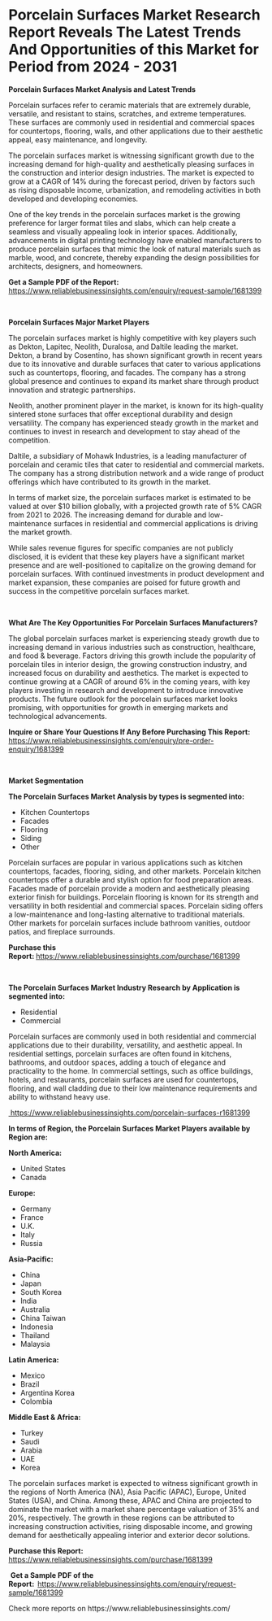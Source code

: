 <p><h1>Porcelain Surfaces Market Research Report Reveals The Latest Trends And Opportunities of this Market for Period from 2024 - 2031</h1></p><p><strong>Porcelain Surfaces Market Analysis and Latest Trends</strong></p>
<p><p>Porcelain surfaces refer to ceramic materials that are extremely durable, versatile, and resistant to stains, scratches, and extreme temperatures. These surfaces are commonly used in residential and commercial spaces for countertops, flooring, walls, and other applications due to their aesthetic appeal, easy maintenance, and longevity.</p><p>The porcelain surfaces market is witnessing significant growth due to the increasing demand for high-quality and aesthetically pleasing surfaces in the construction and interior design industries. The market is expected to grow at a CAGR of 14% during the forecast period, driven by factors such as rising disposable income, urbanization, and remodeling activities in both developed and developing economies.</p><p>One of the key trends in the porcelain surfaces market is the growing preference for larger format tiles and slabs, which can help create a seamless and visually appealing look in interior spaces. Additionally, advancements in digital printing technology have enabled manufacturers to produce porcelain surfaces that mimic the look of natural materials such as marble, wood, and concrete, thereby expanding the design possibilities for architects, designers, and homeowners.</p></p>
<p><strong>Get a Sample PDF of the Report:&nbsp;</strong> <a href="https://www.reliablebusinessinsights.com/enquiry/request-sample/1681399">https://www.reliablebusinessinsights.com/enquiry/request-sample/1681399</a></p>
<p>&nbsp;</p>
<p><strong>Porcelain Surfaces Major Market Players</strong></p>
<p><p>The porcelain surfaces market is highly competitive with key players such as Dekton, Lapitec, Neolith, Duralosa, and Daltile leading the market. Dekton, a brand by Cosentino, has shown significant growth in recent years due to its innovative and durable surfaces that cater to various applications such as countertops, flooring, and facades. The company has a strong global presence and continues to expand its market share through product innovation and strategic partnerships.</p><p>Neolith, another prominent player in the market, is known for its high-quality sintered stone surfaces that offer exceptional durability and design versatility. The company has experienced steady growth in the market and continues to invest in research and development to stay ahead of the competition.</p><p>Daltile, a subsidiary of Mohawk Industries, is a leading manufacturer of porcelain and ceramic tiles that cater to residential and commercial markets. The company has a strong distribution network and a wide range of product offerings which have contributed to its growth in the market.</p><p>In terms of market size, the porcelain surfaces market is estimated to be valued at over $10 billion globally, with a projected growth rate of 5% CAGR from 2021 to 2026. The increasing demand for durable and low-maintenance surfaces in residential and commercial applications is driving the market growth.</p><p>While sales revenue figures for specific companies are not publicly disclosed, it is evident that these key players have a significant market presence and are well-positioned to capitalize on the growing demand for porcelain surfaces. With continued investments in product development and market expansion, these companies are poised for future growth and success in the competitive porcelain surfaces market.</p></p>
<p>&nbsp;</p>
<p><strong>What Are The Key Opportunities For Porcelain Surfaces Manufacturers?</strong></p>
<p><p>The global porcelain surfaces market is experiencing steady growth due to increasing demand in various industries such as construction, healthcare, and food & beverage. Factors driving this growth include the popularity of porcelain tiles in interior design, the growing construction industry, and increased focus on durability and aesthetics. The market is expected to continue growing at a CAGR of around 6% in the coming years, with key players investing in research and development to introduce innovative products. The future outlook for the porcelain surfaces market looks promising, with opportunities for growth in emerging markets and technological advancements.</p></p>
<p><strong>Inquire or Share Your Questions If Any Before Purchasing This Report:</strong> <a href="https://www.reliablebusinessinsights.com/enquiry/pre-order-enquiry/1681399">https://www.reliablebusinessinsights.com/enquiry/pre-order-enquiry/1681399</a></p>
<p>&nbsp;</p>
<p><strong>Market Segmentation</strong></p>
<p><strong>The Porcelain Surfaces Market Analysis by types is segmented into:</strong></p>
<p><ul><li>Kitchen Countertops</li><li>Facades</li><li>Flooring</li><li>Siding</li><li>Other</li></ul></p>
<p><p>Porcelain surfaces are popular in various applications such as kitchen countertops, facades, flooring, siding, and other markets. Porcelain kitchen countertops offer a durable and stylish option for food preparation areas. Facades made of porcelain provide a modern and aesthetically pleasing exterior finish for buildings. Porcelain flooring is known for its strength and versatility in both residential and commercial spaces. Porcelain siding offers a low-maintenance and long-lasting alternative to traditional materials. Other markets for porcelain surfaces include bathroom vanities, outdoor patios, and fireplace surrounds.</p></p>
<p><strong>Purchase this Report:&nbsp;</strong><a href="https://www.reliablebusinessinsights.com/purchase/1681399">https://www.reliablebusinessinsights.com/purchase/1681399</a></p>
<p>&nbsp;</p>
<p><strong>The Porcelain Surfaces Market Industry Research by Application is segmented into:</strong></p>
<p><ul><li>Residential</li><li>Commercial</li></ul></p>
<p><p>Porcelain surfaces are commonly used in both residential and commercial applications due to their durability, versatility, and aesthetic appeal. In residential settings, porcelain surfaces are often found in kitchens, bathrooms, and outdoor spaces, adding a touch of elegance and practicality to the home. In commercial settings, such as office buildings, hotels, and restaurants, porcelain surfaces are used for countertops, flooring, and wall cladding due to their low maintenance requirements and ability to withstand heavy use.</p></p>
<p><a href="https://www.reliablebusinessinsights.com/porcelain-surfaces-r1681399">&nbsp;https://www.reliablebusinessinsights.com/porcelain-surfaces-r1681399</a></p>
<p><strong>In terms of Region, the Porcelain Surfaces Market Players available by Region are:</strong></p>
<p>
    <p> <strong> North America: </strong>
        <ul>
            <li>United States</li>
            <li>Canada</li>
        </ul>
        </p> 
    <p> <strong> Europe: </strong>
        <ul>
            <li>Germany</li>
            <li>France</li>
            <li>U.K.</li>
            <li>Italy</li>
            <li>Russia</li>
        </ul>
        </p> 
    <p> <strong> Asia-Pacific: </strong>
        <ul>
            <li>China</li>
            <li>Japan</li>
            <li>South Korea</li>
            <li>India</li>
            <li>Australia</li>
            <li>China Taiwan</li>
            <li>Indonesia</li>
            <li>Thailand</li>
            <li>Malaysia</li>
        </ul>
        </p> 
    <p> <strong> Latin America: </strong>
        <ul>
            <li>Mexico</li>
            <li>Brazil</li>
            <li>Argentina Korea</li>
            <li>Colombia</li>
        </ul>
        </p> 
    <p> <strong> Middle East & Africa: </strong>
        <ul>
            <li>Turkey</li>
            <li>Saudi</li>
            <li>Arabia</li>
            <li>UAE</li>
            <li>Korea</li>
        </ul>
    </p>
    </p>
<p><p>The porcelain surfaces market is expected to witness significant growth in the regions of North America (NA), Asia Pacific (APAC), Europe, United States (USA), and China. Among these, APAC and China are projected to dominate the market with a market share percentage valuation of 35% and 20%, respectively. The growth in these regions can be attributed to increasing construction activities, rising disposable income, and growing demand for aesthetically appealing interior and exterior decor solutions.</p></p>
<p><strong>Purchase this Report: </strong><a href="https://www.reliablebusinessinsights.com/purchase/1681399">https://www.reliablebusinessinsights.com/purchase/1681399</a></p>
<p>&nbsp;<strong>Get a Sample PDF of the Report:&nbsp;&nbsp;</strong><a href="https://www.reliablebusinessinsights.com/enquiry/request-sample/1681399">https://www.reliablebusinessinsights.com/enquiry/request-sample/1681399</a></p>
<p><strong></strong></p>
<p>Check more reports on https://www.reliablebusinessinsights.com/</p>